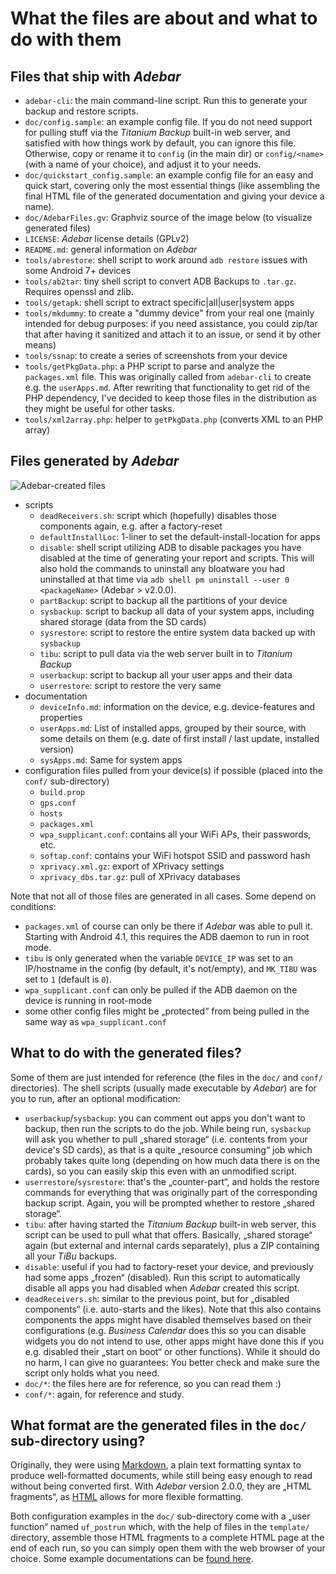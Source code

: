 # What the files are about and what to do with them

## Files that ship with *Adebar*
* `adebar-cli`: the main command-line script. Run this to generate your backup
  and restore scripts.
* `doc/config.sample`: an example config file. If you do not need support for
  pulling stuff via the *Titanium Backup* built-in web server, and satisfied with
  how things work by default, you can ignore this file. Otherwise, copy or rename
  it to `config` (in the main dir) or `config/<name>` (with a name of your choice),
  and adjust it to your needs.
* `doc/quickstart_config.sample`: an example config file for an easy and quick
  start, covering only the most essential things (like assembling the final HTML
  file of the generated documentation and giving your device a name).
* `doc/AdebarFiles.gv`: Graphviz source of the image below (to visualize
  generated files)
* `LICENSE`: *Adebar* license details (GPLv2)
* `README.md`: general information on *Adebar*
* `tools/abrestore`: shell script to work around `adb restore` issues with some Android 7+ devices
* `tools/ab2tar`: tiny shell script to convert ADB Backups to `.tar.gz`. Requires
   openssl and zlib.
* `tools/getapk`: shell script to extract specific|all|user|system apps
* `tools/mkdummy`: to create a "dummy device" from your real one (mainly intended
  for debug purposes: if you need assistance, you could zip/tar that after having
  it sanitized and attach it to an issue, or send it by other means)
* `tools/ssnap`: to create a series of screenshots from your device
* `tools/getPkgData.php`: a PHP script to parse and analyze the `packages.xml` file.
  This was originally called from `adebar-cli` to create e.g. the `userApps.md`.
  After rewriting that functionality to get rid of the PHP dependency, I've decided
  to keep those files in the distribution as they might be useful for other tasks.
* `tools/xml2array.php`: helper to `getPkgData.php` (converts XML to an PHP array)


## Files generated by *Adebar*
![Adebar-created files](https://github.com/IzzySoft/Adebar/wiki/AdebarFiles.png "Files created by Adebar")

* scripts
    * `deadReceivers.sh`: script which (hopefully) disables those components again,
      e.g. after a factory-reset
    * `defaultInstallLoc`: 1-liner to set the default-install-location for apps
    * `disable`: shell script utilizing ADB to disable packages you have disabled
      at the time of generating your report and scripts. This will also hold the
      commands to uninstall any bloatware you had uninstalled at that time via
      `adb shell pm uninstall --user 0 <packageName>` (Adebar > v2.0.0).
    * `partBackup`: script to backup all the partitions of your device
    * `sysbackup`: script to backup all data of your system apps, including shared
      storage (data from the SD cards)
    * `sysrestore`: script to restore the entire system data backed up with `sysbackup`
    * `tibu`: script to pull data via the web server built in to *Titanium Backup*
    * `userbackup`: script to backup all your user apps and their data
    * `userrestore`: script to restore the very same
* documentation
    * `deviceInfo.md`: information on the device, e.g. device-features and properties
    * `userApps.md`: List of installed apps, grouped by their source, with some
      details on them (e.g. date of first install / last update, installed version)
    * `sysApps.md`: Same for system apps
* configuration files pulled from your device(s) if possible (placed into the
  `conf/` sub-directory)
    * `build.prop`
    * `gps.conf`
    * `hosts`
    * `packages.xml`
    * `wpa_supplicant.conf`: contains all your WiFi APs, their passwords, etc.
    * `softap.conf`: contains your WiFi hotspot SSID and password hash
    * `xprivacy.xml.gz`: export of XPrivacy settings
    * `xprivacy_dbs.tar.gz`: pull of XPrivacy databases

Note that not all of those files are generated in all cases. Some depend on conditions:

* `packages.xml` of course can only be there if *Adebar* was able to pull it.
  Starting with Android 4.1, this requires the ADB daemon to run in root mode.
* `tibu` is only generated when the variable `DEVICE_IP` was set to an IP/hostname
  in the config (by default, it's not/empty), and `MK_TIBU` was set to `1`
  (default is `0`).
* `wpa_supplicant.conf` can only be pulled if the ADB daemon on the device is
  running in root-mode
* some other config files might be „protected“ from being pulled in the same way
  as `wpa_supplicant.conf`


## What to do with the generated files?
Some of them are just intended for reference (the files in the `doc/` and
`conf/` directories). The shell scripts (usually made executable by *Adebar*)
are for you to run, after an optional modification:

* `userbackup`/`sysbackup`: you can comment out apps you don't want to backup,
  then run the scripts to do the job. While being run, `sysbackup` will ask you
  whether to pull „shared storage“ (i.e. contents from your device's SD cards),
  as that is a quite „resource consuming“ job which probably takes quite long
  (depending on how much data there is on the cards), so you can easily skip this
  even with an unmodified script.
* `userrestore`/`sysrestore`: that's the „counter-part“, and holds the restore
  commands for everything that was originally part of the corresponding backup
  script. Again, you will be prompted whether to restore „shared storage“.
* `tibu`: after having started the *Titanium Backup* built-in web server, this
  script can be used to pull what that offers. Basically, „shared storage“ again
  (but external and internal cards separately), plus a ZIP containing all your
  *TiBu* backups.
* `disable`: useful if you had to factory-reset your device, and previously had
  some apps „frozen“ (disabled). Run this script to automatically disable all
  apps you had disabled when *Adebar* created this script.
* `deadReceivers.sh`: similar to the previous point, but for „disabled components“
  (i.e. auto-starts and the likes). Note that this also contains components the
  apps might have disabled themselves based on their configurations (e.g. *Business
  Calendar* does this so you can disable widgets you do not intend to use,
  other apps might have done this if you e.g. disabled their „start on boot“ or
  other functions). While it should do no harm, I can give no guarantees: You
  better check and make sure the script only holds what you need.
* `doc/*`: the files here are for reference, so you can read them :)
* `conf/*`: again, for reference and study.


## What format are the generated files in the `doc/` sub-directory using?
Originally, they were using [Markdown], a plain text formatting syntax to
produce well-formatted documents, while still being easy enough to read without
being converted first. With *Adebar* version 2.0.0, they are „HTML fragments“,
as [HTML] allows for more flexible formatting.

Both configuration examples in the `doc/` sub-directory come with a „user function“
named `uf_postrun` which, with the help of files in the `template/` directory,
assemble those HTML fragments to a complete HTML page at the end of each run, so
you can simply open them with the web browser of your choice. Some example
documentations can be [found here](https://pages.codeberg.org/izzy/adebar/).

[HTML]: https://en.wikipedia.org/wiki/HTML "Wikipedia: HTML"
[Markdown]: http://en.wikipedia.org/wiki/Markdown "Wikipedia: Markdown"
